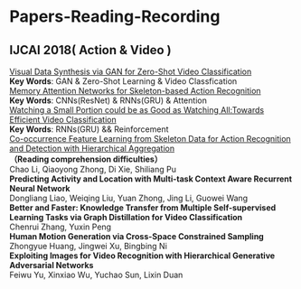 # Papers-Reading-Recording


## IJCAI 2018( Action & Video )
[Visual Data Synthesis via GAN for Zero-Shot Video Classification](IJCAI2018/2018_0801.md)  
**Key Words**: GAN & Zero-Shot Learning & Video Classfication  
[Memory Attention Networks for Skeleton-based Action Recognition](IJCAI2018/2018_0802.md)   
**Key Words**: CNNs(ResNet) & RNNs(GRU) & Attention  
[Watching a Small Portion could be as Good as Watching All:Towards Efficient Video Classification](IJCAI2018/2018_0804.md)  
**Key Words**: RNNs(GRU) && Reinforcement  
[Co-occurrence Feature Learning from Skeleton Data for Action Recognition and Detection with Hierarchical Aggregation](IJCAI2018/2018_0808.md)  
**（Reading comprehension difficulties）**  
Chao Li, Qiaoyong Zhong, Di Xie, Shiliang Pu  
**Predicting Activity and Location with Multi-task Context Aware Recurrent Neural Network**  
Dongliang Liao, Weiqing Liu, Yuan Zhong, Jing Li, Guowei Wang  
**Better and Faster: Knowledge Transfer from Multiple Self-supervised Learning Tasks via Graph Distillation for Video Classification**  
Chenrui Zhang, Yuxin Peng    
**Human Motion Generation via Cross-Space Constrained Sampling**  
Zhongyue Huang, Jingwei Xu, Bingbing Ni  
**Exploiting Images for Video Recognition with Hierarchical Generative Adversarial Networks**  
Feiwu Yu, Xinxiao Wu, Yuchao Sun, Lixin Duan  


